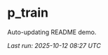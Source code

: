 # p_train

Auto-updating README demo.

<!--START_SECTION:status-->
_Last run: 2025-10-12 08:27 UTC_
<!--END_SECTION:status-->

































































































































































































































































































































































































































































































































































































































































































































































































































































































































































































































































































































































